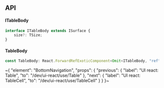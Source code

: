 

## API

#### ITableBody

```ts
interface ITableBody extends ISurface {
    size?: TSize;
}
```

#### TableBody

```ts
const TableBody: React.ForwardRefExoticComponent<Omit<ITableBody, "ref"> & React.RefAttributes<unknown>>;
```


~{
  "element": "BottomNavigation",
  "props": {
    "previous": {
      "label": "UI react: Table",
      "to": "/dev/ui-react/use/Table"
    },
    "next": {
      "label": "UI react: TableCell",
      "to": "/dev/ui-react/use/TableCell"
    }
  }
}~
